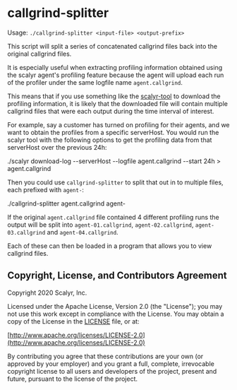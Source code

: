 # callgrind-splitter

Usage: `./callgrind-splitter <input-file> <output-prefix>`

This script will split a series of concatenated callgrind files back into the
original callgrind files.

It is especially useful when extracting profiling information obtained using the
scalyr agent's profiling feature because the agent will upload each run of the
profiler under the same logfile name `agent.callgrind`.

This means that if you use something like the
[scalyr-tool](https://github.com/scalyr/scalyr-tool) to download the profiling
information, it is likely that the downloaded file will contain multiple
callgrind files that were each output during the time interval of interest.

For example, say a customer has turned on profiling for their agents, and we
want to obtain the profiles from a specific serverHost.  You would run the
scalyr tool with the following options to get the profiling data from that
serverHost over the previous 24h:

   ./scalyr download-log --serverHost <server-host> --logfile agent.callgrind --start 24h > agent.callgrind

Then you could use `callgrind-splitter` to split that out in to multiple files,
each prefixed with `agent-`:

   ./callgrind-splitter agent.callgrind agent-

If the original `agent.callgrind` file contained 4 different profiling runs the
output will be split into `agent-01.callgrind`, `agent-02.callgrind`,
`agent-03.callgrind` and `agent-04.callgrind`.

Each of these can then be loaded in a program that allows you to view callgrind
files.

## Copyright, License, and Contributors Agreement

Copyright 2020 Scalyr, Inc.

Licensed under the Apache License, Version 2.0 (the "License"); you may not use this work except in
compliance with the License. You may obtain a copy of the License in the [LICENSE](LICENSE.txt) file, or at:

[http://www.apache.org/licenses/LICENSE-2.0](http://www.apache.org/licenses/LICENSE-2.0)

By contributing you agree that these contributions are your own (or approved by your employer) and you
grant a full, complete, irrevocable copyright license to all users and developers of the project,
present and future, pursuant to the license of the project.
